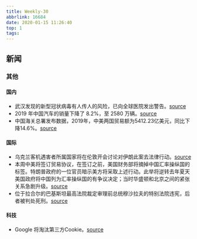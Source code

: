 ```yaml
---
title: Weekly-30
abbrlink: 16684
date: 2020-01-15 11:26:40
top: 1
tags:
---
```


## 新闻

### 其他

#### 国内

- 武汉发现的新型冠状病毒有人传人的风险，已向全球医院发出警告。[source](https://cn.reuters.com/article/china-health-concern-who-0114-tues-idCNKBS1ZE01J?feedType=RSS&feedName=CNTopGenNews)
- 2019 年中国汽车的销量下降了 8.2%，至 2580 万辆。[source](http://www.ftchinese.com/story/001085908)
- 中国海关总署发布数据，2019年，中美两国贸易额为5412.23亿美元，同比下降14.6%。[source](http://sputniknews.cn/economics/202001141030443429/)

#### 国际

- 乌克兰客机遇害者所属国家将在伦敦开会讨论对伊朗此案去法律行动。[source](https://cn.reuters.com/article/iran-crash-ukraine-exclusive-0113-mon-idCNKBS1ZD015?feedType=RSS&feedName=CNTopGenNews)
- 本周中美将签订贸易协议，在签订之前，美国财务部将摘掉中国汇率操纵国的标签。特朗普政府的一位官员暗示美方将采取上述行动。此举将逆转去年夏天美国政府将中国列为汇率操纵国的有争议决定；当时华盛顿和北京之间的紧张关系急剧升级。[source](http://www.ftchinese.com/story/001085909)
- 位于拉合尔的巴基斯坦最高法院裁定审理前总统穆沙拉夫的特别法院违宪，后者被判处死刑。[source](http://sputniknews.cn/politics/202001141030442655/)

#### 科技

- Google 将淘汰第三方Cookie。[source](http://www.ftchinese.com/story/001085945)

